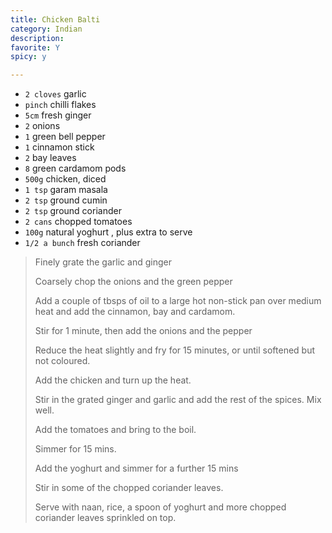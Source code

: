 ```yaml
---
title: Chicken Balti 
category: Indian
description: 
favorite: Y
spicy: y

--- 
```


* `2 cloves` garlic
* `pinch` chilli flakes
* `5cm` fresh ginger
* `2` onions
* `1` green bell pepper
* `1` cinnamon stick
* `2` bay leaves
* `8` green cardamom pods
* `500g` chicken, diced
* `1 tsp` garam masala
* `2 tsp` ground cumin
* `2 tsp` ground coriander
* `2 cans` chopped tomatoes
* `100g` natural yoghurt , plus extra to serve
* `1/2 a bunch` fresh coriander

> Finely grate the garlic and ginger
>
> Coarsely chop the onions and the green pepper
>
> Add a couple of tbsps of oil to a large hot non-stick pan over medium heat and add the cinnamon, bay and cardamom.
>
> Stir for 1 minute, then add the onions and the pepper
>
> Reduce the heat slightly and fry for 15 minutes, or until softened but not coloured.
>
> Add the chicken and turn up the heat.
>
> Stir in the grated ginger and garlic and add the rest of the spices. Mix well.
>
> Add the tomatoes and bring to the boil.
>
> Simmer for 15 mins.
>
> Add the yoghurt and simmer for a further 15 mins
>
> Stir in some of the chopped coriander leaves.
>
> Serve with naan, rice, a spoon of yoghurt and more chopped coriander leaves sprinkled on top.

